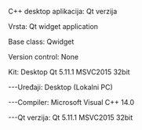 C++ desktop aplikacija: Qt verzija

Vrsta: Qt widget application

Base class: Qwidget

Version control: None

Kit: Desktop Qt 5.11.1 MSVC2015 32bit

---Uređaji: Desktop (Lokalni PC)

---Compiler: Microsoft Visual C++ 14.0

---Qt verzija: Qt 5.11.1 MSVC2015 32bit

